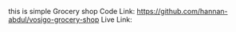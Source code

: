 this is simple Grocery shop
Code Link: https://github.com/hannan-abdul/vosigo-grocery-shop
Live Link: 